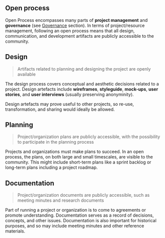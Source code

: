 ## Open process

Open Process encompasses many parts of **project management** and **governance** \(see [Governance](/open-and-participatory/governance.md) section\). In terms of project/resource management, following an open process means that all design, communication, and development artifacts are publicly accessible to the community.

## Design

> Artifacts related to planning and designing the project are openly available

The design process covers conceptual and aesthetic decisions related to a project. Design artefacts include **wireframes**, **styleguide**, **mock-ups**, **user stories**, and **user interviews** \(usually preserving anonyminity\).

Design artefacts may prove useful to other projects, so re-use, transformation, and sharing would ideally be allowed.

## Planning

> Project/organization plans are publicly accessible, with the possibility to participate in the planning process

Projects and organizations must make plans to succeed. In an open process, the plans, on both large and small timescales, are visible to the community. This might include short-term plans like a sprint backlog or long-term plans including a project roadmap.

## Documentation

> Project/organization documents are publicly accessible, such as meeting minutes and research documents

Part of running a project or organization is to come to agreements or promote understanding. Documentation serves as a record of decisions, concepts, and other issues. Documentation is also important for historical purposes, and so may include meeting minutes and other reference materials.

